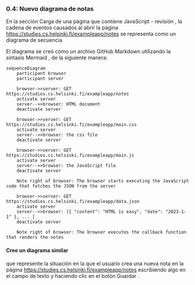 ### 0.4: Nuevo diagrama de notas
En la sección Carga de una página que contiene JavaScript - revisión , la cadena de eventos causados ​​al abrir la página https://studies.cs.helsinki.fi/exampleapp/notes se representa como un diagrama de secuencia

El diagrama se creó como un archivo GitHub Markdown utilizando la sintaxis Mermaid , de la siguiente manera:

```mermaid
sequenceDiagram
    participant browser
    participant server

    browser->>server: GET https://studies.cs.helsinki.fi/exampleapp/notes
    activate server
    server-->>browser: HTML document
    deactivate server

    browser->>server: GET https://studies.cs.helsinki.fi/exampleapp/main.css
    activate server
    server-->>browser: the css file
    deactivate server

    browser->>server: GET https://studies.cs.helsinki.fi/exampleapp/main.js
    activate server
    server-->>browser: the JavaScript file
    deactivate server

    Note right of browser: The browser starts executing the JavaScript code that fetches the JSON from the server

    browser->>server: GET https://studies.cs.helsinki.fi/exampleapp/data.json
    activate server
    server-->>browser: [{ "content": "HTML is easy", "date": "2023-1-1" }, ... ]
    deactivate server

    Note right of browser: The browser executes the callback function that renders the notes
```
#### Cree un diagrama similar
que represente la situación en la que el usuario crea una nueva nota en la página https://studies.cs.helsinki.fi/exampleapp/notes escribiendo algo en el campo de texto y haciendo clic en el botón Guardar .